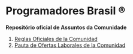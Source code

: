 # Programadores Brasil ®
**Repositório oficial de Assuntos da Comunidade**

1. [Reglas Oficiales de la Comunidad]()
2. [Pauta de Ofertas Laborales de la Comunidad]()